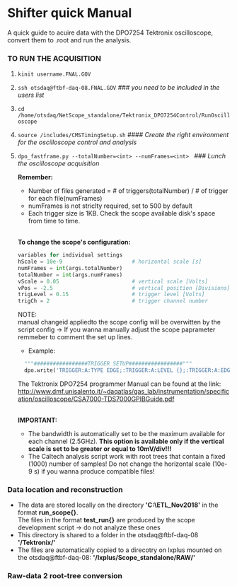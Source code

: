 # Shifter quick Manual
A quick guide to acuire data with the DPO7254 Tektronix oscilloscope, convert them to .root and run the analysis.

### TO RUN THE ACQUISITION

  1. `kinit username.FNAL.GOV`
  2. `ssh otsdaq@ftbf-daq-08.FNAL.GOV`  *### you need to be included in the users list*
  3. `cd /home/otsdaq/NetScope_standalone/Tektronix_DPO7254Control/RunOscilloscope` 
  4. `source /includes/CMSTimingSetup.sh`  *#### Create the right environment for the oscilloscope control and analysis*
  5. `dpo_fastframe.py --totalNumber=<int> --numFrames=<int>` &nbsp; *### Lunch the oscilloscope acquisition* <br />
  
      
      **Remember:** <br />
      * Number of files generated = # of triggers(totalNumber) / # of trigger for each file(numFrames)<br />
      * numFrames is not striclty required, set to 500 by default
      * Each trigger size is 1KB. Check the scope available disk's space from time to time. <br /><br />
      
      
      
      
      **To change the scope's configuration:** 
        ```python
        variables for individual settings 
        hScale = 10e-9                      # horizontal scale [s]
        numFrames = int(args.totalNumber)
        totalNumber = int(args.numFrames)
        vScale = 0.05                       # vertical scale [Volts]
        vPos = -2.5                         # vertical position [Divisions]
        trigLevel = 0.15                    # trigger level [Volts]
        trigCh = 2                          # trigger channel number
        ```
        
        
        NOTE:<br />
        manual changeid appliedto the scope config will be overwitten by the script config -> If you wanna
        manually adjust the scope paprameter remmeber to comment the set up lines. <br />
        
        * Example:  
        ```python
          """#################TRIGGER SETUP#################"""
          dpo.write('TRIGGER:A:TYPE EDGE;:TRIGGER:A:LEVEL {};:TRIGGER:A:EDGE:SOURCE CH2'.format(trigLevel)) 
        ```
        The Tektronix DPO7254 programmer Manual can be found at the link:  http://www.dmf.unisalento.it/~daqatlas/gas_lab/instrumentation/specification/oscilloscope/CSA7000-TDS7000GPIBGuide.pdf <br /><br />
        
        **IMPORTANT:**<br />
       * The bandwidth is automatically set to be the maximum available for each channel (2.5GHz). **This option 
        is available only if the vertical scale is set to be greater or equal to 10mV/div!!!** <br /> 
       * The Caltech analysis script work with root trees that contain a fixed (1000) number of samples! Do not change the horizontal scale (10e-9 s) if you wanna produce compatible files! 
       
        
  ### Data location and reconstruction<br />
  - The data are stored locally on the directory  **'C:\ETL_Nov2018'** in the format **run_scope{}**.<br />
  The files in the format **test_run{}** are produced by the scope development script -> do not analyze these ones <br />
  - This directory is shared to a folder in the otsdaq@ftbf-daq-08   **'/Tektronix/'**<br />
  - The files are automatically copied to a direcotry on lxplus mounted on the otsdaq@ftbf-daq-08: **'/lxplus/Scope_standalone/RAW/'**
  
  
  ### Raw-data 2 root-tree conversion <br />
  
  
   

